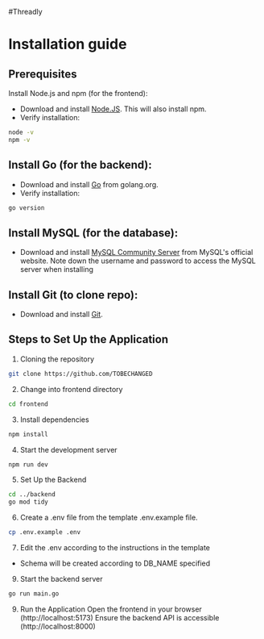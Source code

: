 #Threadly

# Installation guide
## Prerequisites
Install Node.js and npm (for the frontend):
- Download and install [Node.JS](https://nodejs.org/en). This will also install npm.
- Verify installation:
```bash
node -v
npm -v
```

## Install Go (for the backend):
- Download and install [Go](https://go.dev/) from golang.org.
- Verify installation:
```bash
go version
```

## Install MySQL (for the database):
- Download and install [MySQL Community Server](https://dev.mysql.com/downloads/) from MySQL's official website.
Note down the username and password to access the MySQL server when installing

## Install Git (to clone repo):
- Download and install [Git](https://git-scm.com/downloads).

## Steps to Set Up the Application
1. Cloning the repository
```bash
git clone https://github.com/TOBECHANGED
```
2. Change into frontend directory
```bash
cd frontend
```
3. Install dependencies
```bash
npm install
```
4. Start the development server
```bash
npm run dev
```
5. Set Up the Backend
```bash
cd ../backend
go mod tidy
```
6. Create a .env file from the template .env.example file.
```bash
cp .env.example .env
```
7. Edit the .env according to the instructions in the template
  - Schema will be created according to DB_NAME specified
9. Start the backend server
```bash
go run main.go
```
9. Run the Application
Open the frontend in your browser (http://localhost:5173)
Ensure the backend API is accessible (http://localhost:8000)
